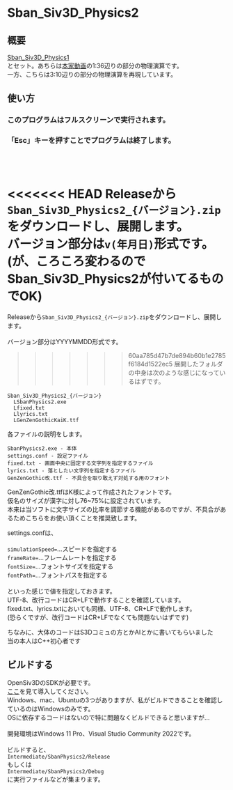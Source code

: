 # Sban_Siv3D_Physics2  
  
## 概要  
[Sban_Siv3D_Physics1](https://github.com/0x-sinsu/Sban_Siv3D_Physics1)  
とセット。あちらは[本家動画](https://www.youtube.com/watch?v=7CUpc5K1li4)の1:36辺りの部分の物理演算です。  
一方、こちらは3:10辺りの部分の物理演算を再現しています。  
  
## 使い方  
### このプログラムはフルスクリーンで実行されます。  
### 「Esc」キーを押すことでプログラムは終了します。  
<br><br>
  
<<<<<<< HEAD
Releaseから`Sban_Siv3D_Physics2_{バージョン}.zip`をダウンロードし、展開します。  
バージョン部分は`v(年月日)`形式です。(が、ころころ変わるのでSban_Siv3D_Physics2が付いてるものでOK)  
=======
Releaseから`Sban_Siv3D_Physics2_{バージョン}.zip`をダウンロードし、展開します。<br><br>
バージョン部分はYYYYMMDD形式です。  
>>>>>>> 60aa785d47b7de894b60b1e2785f6184d1522ec5
展開したフォルダの中身は次のような感じになっているはずです。  
  
    Sban_Siv3D_Physics2_{バージョン}
      LSbanPhysics2.exe
      Lfixed.txt
      Llyrics.txt
      LGenZenGothicKaiK.ttf

各ファイルの説明をします。  
  
    SbanPhysics2.exe - 本体  
    settings.conf - 設定ファイル  
    fixed.txt - 画面中央に固定する文字列を指定するファイル  
    lyrics.txt - 落としたい文字列を指定するファイル  
    GenZenGothic改.ttf - 不具合を取り敢えず対処する用のフォント  
  
GenZenGothic改.ttfはK様によって作成されたフォントです。  
仮名のサイズが漢字に対し76~75%に設定されています。  
本来は当ソフトに文字サイズの比率を調節する機能があるのですが、不具合があるためこちらをお使い頂くことを推奨致します。  

settings.confは、<br><br>
`simulationSpeed=`...スピードを指定する  
`frameRate=`...フレームレートを指定する  
`fontSize=`...フォントサイズを指定する  
`fontPath=`...フォントパスを指定する<br><br>
といった感じで値を指定しておきます。  
UTF-8、改行コードはCR+LFで動作することを確認しています。  
fixed.txt、lyrics.txtにおいても同様、UTF-8、CR+LFで動作します。  
(恐らくですが、改行コードはCR+LFでなくても問題ないはずです)


ちなみに、大体のコードはS3Dコミュの方とかAIとかに書いてもらいました  
当の本人はC++初心者です  
  
  
## ビルドする  
OpenSiv3DのSDKが必要です。  
[ここ](https://siv3d.github.io/ja-jp/)を見て導入してください。  
Windows、mac、Ubuntuの3つがありますが、私がビルドできることを確認しているのはWindowsのみです。  
OSに依存するコードはないので特に問題なくビルドできると思いますが...<br><br>
開発環境はWindows 11 Pro、Visual Studio Community 2022です。<br><br>
ビルドすると、  
`Intermediate/SbanPhysics2/Release`  
もしくは  
`Intermediate/SbanPhysics2/Debug`  
に実行ファイルなどが集まります。
